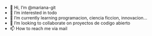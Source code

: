 - 👋 Hi, I’m @mariana-git
- 👀 I’m interested in todo
- 🌱 I’m currently learning programacion, ciencia ficcion, innovacion...
- 💞️ I’m looking to collaborate on proyectos de codigo abierto
- 📫 How to reach me via mail

<!---
mariana-git/mariana-git is a ✨ special ✨ repository because its `README.md` (this file) appears on your GitHub profile.
You can click the Preview link to take a look at your changes.
--->
